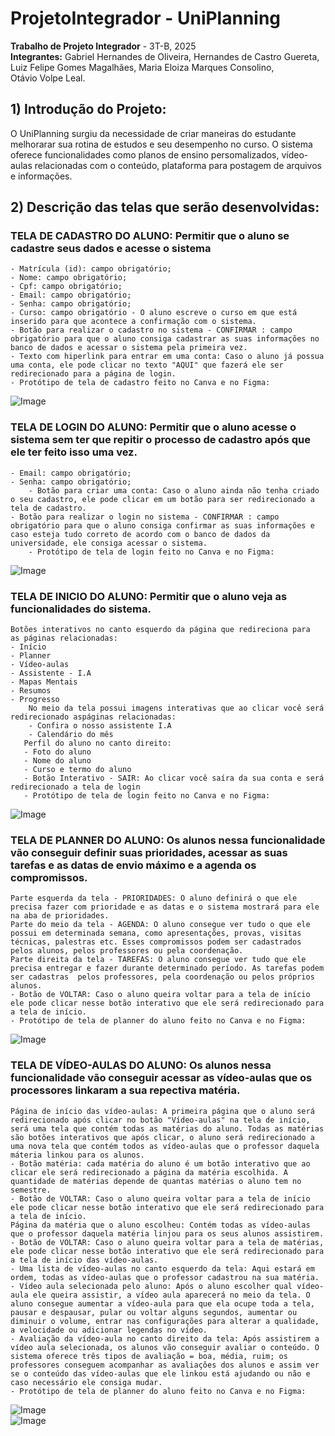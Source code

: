 # ProjetoIntegrador - UniPlanning
 **Trabalho de Projeto Integrador** - 3T-B, 2025  
 **Integrantes:** Gabriel Hernandes de Oliveira, Hernandes de Castro Guereta, Luiz Felipe Gomes Magalhães, Maria Eloiza Marques Consolino, Otávio Volpe Leal.  
 ## 1) Introdução do Projeto: 
 O UniPlanning surgiu da necessidade de criar maneiras do estudante melhorarar sua rotina de estudos e seu desempenho no curso. O sistema oferece funcionalidades como planos de ensino persomalizados, vídeo-aulas relacionadas com o conteúdo, plataforma para postagem de arquivos e informações.

 ## 2) Descrição das telas que serão desenvolvidas:
 ### TELA DE CADASTRO DO ALUNO: Permitir que o aluno se cadastre seus dados e acesse o sistema
	- Matrícula (id): campo obrigatório;  
	- Nome: campo obrigatório;  
	- Cpf: campo obrigatório;  
	- Email: campo obrigatório;  
 	- Senha: campo obrigatório;  
	- Curso: campo obrigatório - O aluno escreve o curso em que está inserido para que acontece a confirmação com o sistema.  
	- Botão para realizar o cadastro no sistema - CONFIRMAR : campo obrigatório para que o aluno consiga cadastrar as suas informações no 		banco de dados e acessar o sistema pela primeira vez.  
 	- Texto com hiperlink para entrar em uma conta: Caso o aluno já possua uma conta, ele pode clicar no texto "AQUI" que fazerá ele ser 		redirecionado para a página de login.  
	- Protótipo de tela de cadastro feito no Canva e no Figma:  
![Image](https://github.com/user-attachments/assets/a5e4f2cc-2731-447a-aa85-ba1d38df3725)  

 ### TELA DE LOGIN DO ALUNO: Permitir que o aluno acesse o sistema sem ter que repitir o processo de cadastro após que ele ter feito isso uma vez.
   	- Email: campo obrigatório;  
   	- Senha: campo obrigatório;
    	- Botão para criar uma conta: Caso o aluno ainda não tenha criado o seu cadastro, ele pode clicar em um botão para ser redirecionado a tela de cadastro.  
   	- Botão para realizar o login no sistema - CONFIRMAR : campo obrigatório para que o aluno consiga confirmar as suas informações e caso esteja tudo correto de acordo com o banco de dados da universidade, ele consiga acessar o sistema.    
    	- Protótipo de tela de login feito no Canva e no Figma:
![Image](https://github.com/user-attachments/assets/be2c49e0-e2dd-4549-b6c3-e6778837d47d)  

 ### TELA DE INICIO DO ALUNO: Permitir que o aluno veja as funcionalidades do sistema.
   	Botões interativos no canto esquerdo da página que redireciona para  as páginas relacionadas: 
	- Início  
	- Planner   
	- Vídeo-aulas  
	- Assistente - I.A  
 	- Mapas Mentais  
  	- Resumos  
   	- Progresso  
    	No meio da tela possui imagens interativas que ao clicar você será redirecionado aspáginas relacionadas:
     	- Confira o nosso assistente I.A  
      	- Calendário do mês  
       Perfil do aluno no canto direito:  
       - Foto do aluno  
       - Nome do aluno  
       - Curso e termo do aluno  
       - Botão Interativo - SAIR: Ao clicar você saíra da sua conta e será redirecionado a tela de login    
       - Protótipo de tela de login feito no Canva e no Figma:
![Image](https://github.com/user-attachments/assets/0ef54c61-2ff3-4f99-a5ff-92fa6ff329ff)

 ### TELA DE PLANNER DO ALUNO: Os alunos nessa funcionalidade vão conseguir definir suas prioridades, acessar as suas tarefas e as datas de envio máximo e a agenda os compromissos.
 	Parte esquerda da tela - PRIORIDADES: O aluno definirá o que ele precisa fazer com prioridade e as datas e o sistema mostrará para ele na aba de prioridades.  
  	Parte do meio da tela - AGENDA: O aluno consegue ver tudo o que ele possui em determinada semana, como apresentações, provas, visitas técnicas, palestras etc. Esses compromissos podem ser cadastrados pelos alunos, pelos professores ou pela coordenação.  
   	Parte direita da tela - TAREFAS: O aluno consegue ver tudo que ele precisa entregar e fazer durante determinado período. As tarefas podem ser cadastras  pelos professores, pela coordenação ou pelos próprios alunos. 
  	- Botão de VOLTAR: Caso o aluno queira voltar para a tela de início ele pode clicar nesse botão interativo que ele será redirecionado para a tela de início.  
   	- Protótipo de tela de planner do aluno feito no Canva e no Figma:
![Image](https://github.com/user-attachments/assets/8f10efbf-6865-4bb1-821a-f261c33d78d1)  

### TELA DE VÍDEO-AULAS DO ALUNO: Os alunos nessa funcionalidade vão conseguir acessar as vídeo-aulas que os processores linkaram a sua repectiva matéria.
 	Página de início das vídeo-aulas: A primeira página que o aluno será redirecionado após clicar no botão "Vídeo-aulas" na tela de início, será uma tela que contém todas as matérias do aluno. Todas as matérias são botões interativos que após clicar, o aluno será redirecionado a uma nova tela que contém todos as vídeo-aulas que o professor daquela máteria linkou para os alunos.  
  	- Botão matéria: cada matéria do aluno é um botão interativo que ao clicar ele será redirecionado a página da matéria escolhida. A quantidade de matérias depende de quantas matérias o aluno tem no semestre.  
  	- Botão de VOLTAR: Caso o aluno queira voltar para a tela de início ele pode clicar nesse botão interativo que ele será redirecionado para a tela de início.   
  	Página da matéria que o aluno escolheu: Contém todas as vídeo-aulas que o professor daquela matéria linjou para os seus alunos assistirem.  
  	- Botão de VOLTAR: Caso o aluno queira voltar para a tela de matérias, ele pode clicar nesse botão interativo que ele será redirecionado para a tela de início das vídeo-aulas.   
	- Uma lista de vídeo-aulas no canto esquerdo da tela: Aqui estará em ordem, todas as vídeo-aulas que o professor cadastrou na sua matéria.   
	- Vídeo aula selecionada pelo aluno: Após o aluno escolher qual vídeo-aula ele queira assistir, a vídeo aula aparecerá no meio da tela. O aluno consegue aumentar a vídeo-aula para que ela ocupe toda a tela, pausar e despausar, pular ou voltar alguns segundos, aumentar ou diminuir o volume, entrar nas configurações para alterar a qualidade, a velocidade ou adicionar legendas no vídeo.  
	- Avaliação da vídeo-aula no canto direito da tela: Após assistirem a vídeo aula selecionada, os alunos vão conseguir avaliar o conteúdo. O sistema oferece três tipos de avaliação = boa, média, ruim; os professores conseguem acompanhar as avaliações dos alunos e assim ver se o conteúdo das vídeo-aulas que ele linkou está ajudando ou não e caso necessário ele consiga mudar.   
	- Protótipo de tela de planner do aluno feito no Canva e no Figma:
![Image](https://github.com/user-attachments/assets/50c4e91c-e20e-4974-8ad7-5f5fe1d62b89)  
![Image](https://github.com/user-attachments/assets/161d2fce-83b9-4997-b885-f44955018bf4)  


